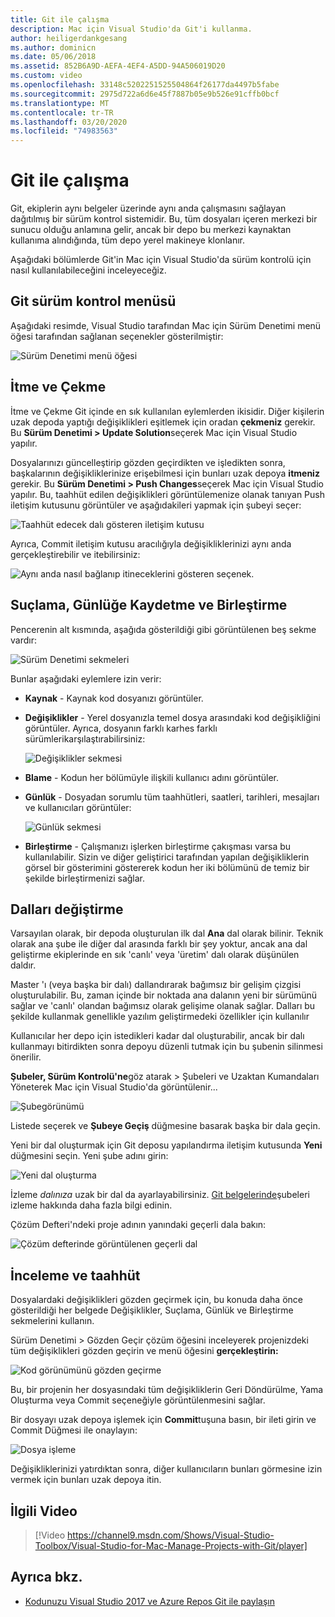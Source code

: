 ```yaml
---
title: Git ile çalışma
description: Mac için Visual Studio'da Git'i kullanma.
author: heiligerdankgesang
ms.author: dominicn
ms.date: 05/06/2018
ms.assetid: 852B6A9D-AEFA-4EF4-A5DD-94A506019D20
ms.custom: video
ms.openlocfilehash: 33148c5202251525504864f26177da4497b5fabe
ms.sourcegitcommit: 2975d722a6d6e45f7887b05e9b526e91cffb0bcf
ms.translationtype: MT
ms.contentlocale: tr-TR
ms.lasthandoff: 03/20/2020
ms.locfileid: "74983563"
---
```

# <a name="working-with-git"></a>Git ile çalışma

Git, ekiplerin aynı belgeler üzerinde aynı anda çalışmasını sağlayan dağıtılmış bir sürüm kontrol sistemidir. Bu, tüm dosyaları içeren merkezi bir sunucu olduğu anlamına gelir, ancak bir depo bu merkezi kaynaktan kullanıma alındığında, tüm depo yerel makineye klonlanır.

Aşağıdaki bölümlerde Git'in Mac için Visual Studio'da sürüm kontrolü için nasıl kullanılabileceğini inceleyeceğiz.

## <a name="git-version-control-menu"></a>Git sürüm kontrol menüsü

Aşağıdaki resimde, Visual Studio tarafından Mac için Sürüm Denetimi menü öğesi tarafından sağlanan seçenekler gösterilmiştir:

![Sürüm Denetimi menü öğesi](media/version-control-gitVersionControlMenu.png)

## <a name="push-and-pull"></a>İtme ve Çekme

İtme ve Çekme Git içinde en sık kullanılan eylemlerden ikisidir. Diğer kişilerin uzak depoda yaptığı değişiklikleri eşitlemek için oradan **çekmeniz** gerekir. Bu **Sürüm Denetimi > Update Solution**seçerek Mac için Visual Studio yapılır.

Dosyalarınızı güncelleştirip gözden geçirdikten ve işledikten sonra, başkalarının değişikliklerinize erişebilmesi için bunları uzak depoya **itmeniz** gerekir. Bu **Sürüm Denetimi > Push Changes**seçerek Mac için Visual Studio yapılır. Bu, taahhüt edilen değişiklikleri görüntülemenize olanak tanıyan Push iletişim kutusunu görüntüler ve aşağıdakileri yapmak için şubeyi seçer:

![Taahhüt edecek dalı gösteren iletişim kutusu](media/version-control-gitPush.png)

Ayrıca, Commit iletişim kutusu aracılığıyla değişikliklerinizi aynı anda gerçekleştirebilir ve itebilirsiniz:

![Aynı anda nasıl bağlanıp itineceklerini gösteren seçenek.](media/version-control-commitPush.png)

## <a name="blame-log-and-merge"></a>Suçlama, Günlüğe Kaydetme ve Birleştirme

Pencerenin alt kısmında, aşağıda gösterildiği gibi görüntülenen beş sekme vardır:

![Sürüm Denetimi sekmeleri](media/version-control-gitTabs.png)

Bunlar aşağıdaki eylemlere izin verir:

* **Kaynak** - Kaynak kod dosyanızı görüntüler.
* **Değişiklikler** - Yerel dosyanızla temel dosya arasındaki kod değişikliğini görüntüler. Ayrıca, dosyanın farklı karhes farklı sürümlerikarşılaştırabilirsiniz:

    ![Değişiklikler sekmesi](media/version-control-gitChange.png)

* **Blame** - Kodun her bölümüyle ilişkili kullanıcı adını görüntüler.
* **Günlük** - Dosyadan sorumlu tüm taahhütleri, saatleri, tarihleri, mesajları ve kullanıcıları görüntüler:

    ![Günlük sekmesi](media/version-control-gitLog.png)

* **Birleştirme** - Çalışmanızı işlerken birleştirme çakışması varsa bu kullanılabilir. Sizin ve diğer geliştirici tarafından yapılan değişikliklerin görsel bir gösterimini göstererek kodun her iki bölümünü de temiz bir şekilde birleştirmenizi sağlar.

## <a name="switching-branches"></a>Dalları değiştirme

Varsayılan olarak, bir depoda oluşturulan ilk dal **Ana** dal olarak bilinir. Teknik olarak ana şube ile diğer dal arasında farklı bir şey yoktur, ancak ana dal geliştirme ekiplerinde en sık 'canlı' veya 'üretim' dalı olarak düşünülen daldır.

Master 'ı (veya başka bir dalı) dallandırarak bağımsız bir gelişim çizgisi oluşturulabilir. Bu, zaman içinde bir noktada ana dalanın yeni bir sürümünü sağlar ve 'canlı' olandan bağımsız olarak gelişime olanak sağlar. Dalları bu şekilde kullanmak genellikle yazılım geliştirmedeki özellikler için kullanılır

Kullanıcılar her depo için istedikleri kadar dal oluşturabilir, ancak bir dalı kullanmayı bitirdikten sonra depoyu düzenli tutmak için bu şubenin silinmesi önerilir.

**Şubeler, Sürüm Kontrolü'ne**göz atarak > Şubeleri ve Uzaktan Kumandaları Yöneterek Mac için Visual Studio'da görüntülenir...

![Şubegörünümü](media/version-control-gitBranch2.png)

Listede seçerek ve **Şubeye Geçiş** düğmesine basarak başka bir dala geçin.

Yeni bir dal oluşturmak için Git deposu yapılandırma iletişim kutusunda **Yeni** düğmesini seçin. Yeni şube adını girin:

![Yeni dal oluşturma](media/version-control-gitBranch.png)

İzleme _dalınıza_ uzak bir dal da ayarlayabilirsiniz. [Git belgelerinde](https://git-scm.com/book/en/v2/Git-Branching-Remote-Branches#Tracking-Branches)şubeleri izleme hakkında daha fazla bilgi edinin.

Çözüm Defteri'ndeki proje adının yanındaki geçerli dala bakın:

 ![Çözüm defterinde görüntülenen geçerli dal](media/version-control-gitBranchName.png)

## <a name="reviewing-and-committing"></a>İnceleme ve taahhüt

Dosyalardaki değişiklikleri gözden geçirmek için, bu konuda daha önce gösterildiği her belgede Değişiklikler, Suçlama, Günlük ve Birleştirme sekmelerini kullanın.

Sürüm Denetimi > Gözden Geçir çözüm öğesini inceleyerek projenizdeki tüm değişiklikleri gözden geçirin ve menü öğesini **gerçekleştirin:**

![Kod görünümünü gözden geçirme](media/version-control-gitReviewCommit.png)

Bu, bir projenin her dosyasındaki tüm değişikliklerin Geri Döndürülme, Yama Oluşturma veya Commit seçeneğiyle görüntülenmesini sağlar.

Bir dosyayı uzak depoya işlemek için **Commit**tuşuna basın, bir ileti girin ve Commit Düğmesi ile onaylayın:

![Dosya işleme](media/version-control-gitCommit.png)

Değişikliklerinizi yatırdıktan sonra, diğer kullanıcıların bunları görmesine izin vermek için bunları uzak depoya itin.

## <a name="related-video"></a>İlgili Video

> [!Video https://channel9.msdn.com/Shows/Visual-Studio-Toolbox/Visual-Studio-for-Mac-Manage-Projects-with-Git/player]

## <a name="see-also"></a>Ayrıca bkz.

* [Kodunuzu Visual Studio 2017 ve Azure Repos Git ile paylaşın](/azure/devops/repos/git/share-your-code-in-git-vs-2017)